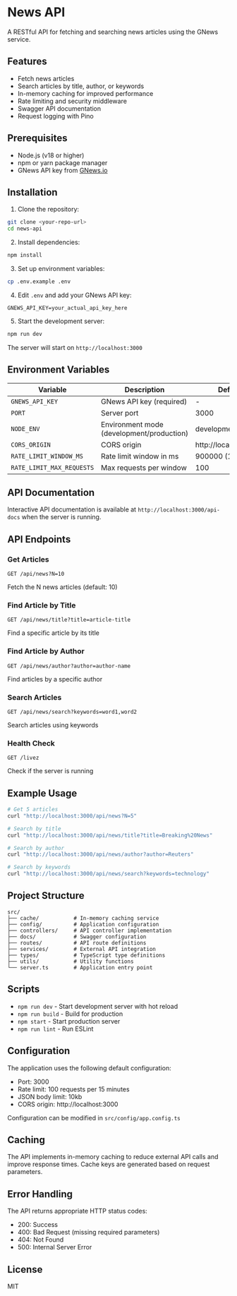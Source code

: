 # News API

A RESTful API for fetching and searching news articles using the GNews service.

## Features

- Fetch news articles
- Search articles by title, author, or keywords  
- In-memory caching for improved performance
- Rate limiting and security middleware
- Swagger API documentation
- Request logging with Pino

## Prerequisites

- Node.js (v18 or higher)
- npm or yarn package manager
- GNews API key from [GNews.io](https://gnews.io/)

## Installation

1. Clone the repository:
```bash
git clone <your-repo-url>
cd news-api
```

2. Install dependencies:
```bash
npm install
```

3. Set up environment variables:
```bash
cp .env.example .env
```

4. Edit `.env` and add your GNews API key:
```env
GNEWS_API_KEY=your_actual_api_key_here
```

5. Start the development server:
```bash
npm run dev
```

The server will start on `http://localhost:3000`

## Environment Variables

| Variable | Description | Default |
|----------|-------------|---------|
| `GNEWS_API_KEY` | GNews API key (required) | - |
| `PORT` | Server port | 3000 |
| `NODE_ENV` | Environment mode (development/production) | development |
| `CORS_ORIGIN` | CORS origin | http://localhost:3000 |
| `RATE_LIMIT_WINDOW_MS` | Rate limit window in ms | 900000 (15 min) |
| `RATE_LIMIT_MAX_REQUESTS` | Max requests per window | 100 |

## API Documentation

Interactive API documentation is available at `http://localhost:3000/api-docs` when the server is running.

## API Endpoints

### Get Articles
```
GET /api/news?N=10
```
Fetch the N news articles (default: 10)

### Find Article by Title
```
GET /api/news/title?title=article-title
```
Find a specific article by its title

### Find Article by Author
```
GET /api/news/author?author=author-name
```
Find articles by a specific author

### Search Articles
```
GET /api/news/search?keywords=word1,word2
```
Search articles using keywords

### Health Check
```
GET /livez
```
Check if the server is running

## Example Usage

```bash
# Get 5 articles
curl "http://localhost:3000/api/news?N=5"

# Search by title
curl "http://localhost:3000/api/news/title?title=Breaking%20News"

# Search by author  
curl "http://localhost:3000/api/news/author?author=Reuters"

# Search by keywords
curl "http://localhost:3000/api/news/search?keywords=technology"
```

## Project Structure

```
src/
├── cache/           # In-memory caching service
├── config/          # Application configuration
├── controllers/     # API controller implementation
├── docs/            # Swagger configuration
├── routes/          # API route definitions
├── services/        # External API integration
├── types/           # TypeScript type definitions
├── utils/           # Utility functions
└── server.ts        # Application entry point
```

## Scripts

- `npm run dev` - Start development server with hot reload
- `npm run build` - Build for production
- `npm start` - Start production server
- `npm run lint` - Run ESLint

## Configuration

The application uses the following default configuration:
- Port: 3000
- Rate limit: 100 requests per 15 minutes
- JSON body limit: 10kb
- CORS origin: http://localhost:3000

Configuration can be modified in `src/config/app.config.ts`

## Caching

The API implements in-memory caching to reduce external API calls and improve response times. Cache keys are generated based on request parameters.

## Error Handling

The API returns appropriate HTTP status codes:
- 200: Success
- 400: Bad Request (missing required parameters)
- 404: Not Found
- 500: Internal Server Error

## License

MIT